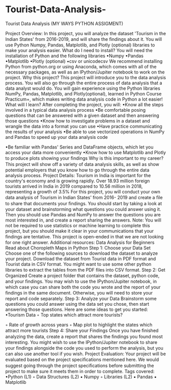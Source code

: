 # Tourist-Data-Analysis-
Tourist Data Analysis (MY WAYS PYTHON ASSIGMENT)




 

Project Overview:
In this project, you will analyze the dataset 'Tourism in the Indian States' from 2016-2019, and will share the ﬁndings about it. You will use Python Numpy, Pandas, Matplotlib, and Plotly (optional) libraries to make your analysis easier.
What do I need to install?
You will need the installation of Python and the following libraries
•Numpy
•Pandas
•Matplotlib
•Plotly (optional)
•csv or unicodecsv
We recommend installing Python from python.org or using Anaconda, which comes with all of the necessary packages, as well as an IPython/Jupiter notebook to work on the project.
Why this project?
This project will introduce you to the data analysis process. You will also go through the entire process of data analysis that a data analyst would do. You will gain experience using the Python libraries NumPy, Pandas, Matplotlib, and Plotly(optional), learned in Python Course Practicum+, which makes writing data analysis code in Python a lot easier!
What will I learn?
After completing the project, you will:
•Know all the steps involved in a typical data analysis process
•Be comfortable posing questions that can be answered with a given dataset and then answering those questions
•Know how to investigate problems in a dataset and wrangle the data into a format you can use
•Have practice communicating the results of your analysis
•Be able to use vectorized operations in NumPy and Pandas to speed up your data analysis code
 

•Be familiar with Pandas' Series and DataFrame objects, which let you access your data more conveniently
•Know how to use Matplotlib and Plotly to produce plots showing your ﬁndings Why is this important to my career?
This project will show oﬀ a variety of data analysis skills, as well as show potential employers that you know how to go through the entire data analysis process.
Project Details:
Tourism in India is important for the country's economy and is growing rapidly. Over 18.93 million foreign tourists arrived in India in 2019 compared to 10.56 million in 2018, representing a growth of 3.5%
For this project, you will conduct your own data analysis of Tourism in Indian States' from 2016- 2019 and create a ﬁle to share that documents your ﬁndings. You should start by taking a look at your dataset and brainstorming what questions you could answer using it. Then you should use Pandas and NumPy to answer the questions you are most interested in, and create a report sharing the answers.
Note: You will not be required to use statistics or machine learning to complete this project, but you should make it clear in your communications that your ﬁndings are tentative. This project is open-ended in that we are not looking for one right answer.
Additional resources: Data Analysis for Beginners Read about Choropleth Maps in Python
Step 1: Choose your Data Set
Choose one of the following sources to download the dataset to analyze your project. Download the dataset from Tourist data in PDF format and Tourist data in CSV format. You might want to use some other python libraries to extract the tables from the PDF ﬁles into CSV format.
Step 2: Get Organized
Create a project folder that contains the dataset, python code, and your ﬁndings.
You may wish to use the IPython/Jupiter notebook, in which case you can share both the code you wrote and the report of your ﬁndings in the same document. Otherwise, you will need to store your report and code separately.
Step 3: Analyze your Data
Brainstorm some questions you could answer using the data set you chose, then start answering those questions. Here are some ideas to get you started:
•Tourism Data
◦	Top states which attract more tourists?
 
◦	Rate of growth across years
◦	Map plot to highlight the states which attract more tourists
Step 4: Share your Findings
Once you have ﬁnished analyzing the data, create a report that shares the ﬁndings you found most interesting. You might wish to use the IPython/Jupiter notebook to share your ﬁndings alongside the code you used to perform the analysis, but you can also use another tool if you wish.
Project Evaluation:
Your project will be evaluated based on the project speciﬁcations mentioned here. We would suggest going through the project speciﬁcations before submitting the project to make sure it meets them in order to complete.
Tags covered:
•Python (L1)
◦	Data Structures (L2)
▪	Numpy
◦	Libraries (L2)
▪	Pandas
▪	Matplotlib
